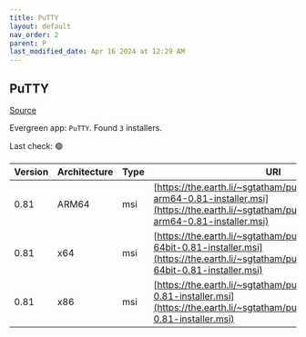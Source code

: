 ```yaml
---
title: PuTTY
layout: default
nav_order: 2
parent: P
last_modified_date: Apr 16 2024 at 12:29 AM
---
```


## PuTTY

[Source](https://www.chiark.greenend.org.uk/~sgtatham/putty/)

Evergreen app: `PuTTY`. Found `3` installers.

Last check: 🟢

| Version | Architecture | Type | URI                                                                                                                                                                |
| ------- | ------------ | ---- | ------------------------------------------------------------------------------------------------------------------------------------------------------------------ |
| 0.81    | ARM64        | msi  | [https://the.earth.li/~sgtatham/putty/latest/wa64/putty-arm64-0.81-installer.msi](https://the.earth.li/~sgtatham/putty/latest/wa64/putty-arm64-0.81-installer.msi) |
| 0.81    | x64          | msi  | [https://the.earth.li/~sgtatham/putty/latest/w64/putty-64bit-0.81-installer.msi](https://the.earth.li/~sgtatham/putty/latest/w64/putty-64bit-0.81-installer.msi)   |
| 0.81    | x86          | msi  | [https://the.earth.li/~sgtatham/putty/latest/w32/putty-0.81-installer.msi](https://the.earth.li/~sgtatham/putty/latest/w32/putty-0.81-installer.msi)               |
